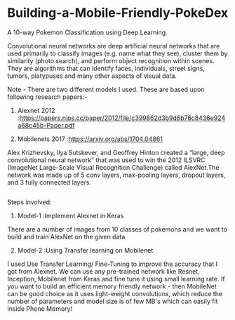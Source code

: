 # Building-a-Mobile-Friendly-PokeDex
A 10-way Pokemon Classification using Deep Learning.

Convolutional neural networks are deep artificial neural networks that are used primarily to classify images (e.g. name what they see), cluster them by similarity (photo search), and perform object recognition within scenes. They are algorithms that can identify faces, individuals, street signs, tumors, platypuses and many other aspects of visual data.

Note - There are two different models I used. These are based upon following research papers:-

1) Alexnet 2012 :https://papers.nips.cc/paper/2012/file/c399862d3b9d6b76c8436e924a68c45b-Paper.pdf

2) Mobilenets 2017 :https://arxiv.org/abs/1704.04861

Alex Krizhevsky, Ilya Sutskever, and Geoffrey Hinton created a “large, deep convolutional neural network” that was used to win the 2012 ILSVRC (ImageNet Large-Scale Visual Recognition Challenge) called AlexNet.The network was made up of 5 conv layers, max-pooling layers, dropout layers, and 3 fully connected layers.

<img src="https://sushscience.files.wordpress.com/2016/11/alexnet.jpg?w=900" alt="">

Steps involved:
1. Model-1 :Implement Alexnet in Keras

There are a number of images from 10 classes of pokemons and we want to build and train AlexNet on the given data. 

2. Model-2 :Using Transfer learning on Mobilenet

I used Use Transfer Learning/ Fine-Tuning to improve the accuracy that I got from Alexnet. We can use any pre-trained network like Resnet, Inception, Mobilenet from Keras and fine tune it using small learning rate. If you want to build an efficient memory friendly network - then MobileNet can be good choice as it uses light-weight convolutions, which reduce the number of parameters and model size is of few MB's which can easily fit inside Phone Memory!
